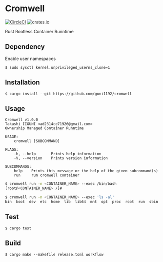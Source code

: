 # Cromwell

[![CircleCI](https://circleci.com/gh/guni1192/cromwell/tree/master.svg?style=svg)](https://circleci.com/gh/guni1192/cromwell/tree/master)
![crates.io](https://img.shields.io/crates/v/cromwell.svg)

Rust Rootless Container Runntime

## Dependency

Enable user namespaces

```
$ sudo sysctl kernel.unprivileged_userns_clone=1
```



## Installation

```
$ cargo install --git https://github.com/guni1192/cromwell
```

## Usage

```
Cromwell v1.0.0
Takashi IIGUNI <ad2314ce71926@gmail.com>
Ownership Managed Container Runntime

USAGE:
    cromwell [SUBCOMMAND]

FLAGS:
    -h, --help       Prints help information
    -V, --version    Prints version information

SUBCOMMANDS:
    help    Prints this message or the help of the given subcommand(s)
    run     run cromwell container
```

```bash
$ cromwell run -n <CONTAINER_NAME> --exec /bin/bash
[root@<CONTAINER_NAME> /]# 
```

```bash
$ cromwell run -n <CONTAINER_NAME> --exec 'ls -al'
bin  boot  dev  etc  home  lib  lib64  mnt  opt  proc  root  run  sbin  srv  sys  tmp  usr  var
```

## Test

```
$ cargo test
```

## Build

```
$ cargo make --makefile release.toml workflow
```
